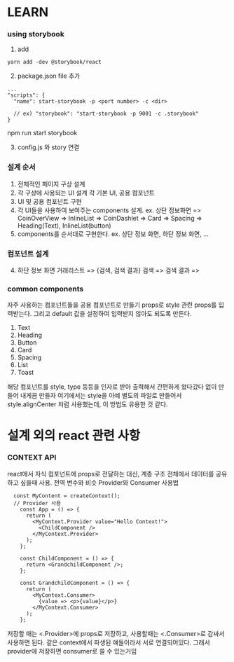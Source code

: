 # LEARN

### using storybook 

  1. add 
  ```
  yarn add -dev @storybook/react
  ```
  2. package.json file 추가
  ```
  ... 
  "scripts": {
    "name": start-storybook -p <port number> -c <dir>

    // ex) "storybook": "start-storybook -p 9001 -c .storybook"
  }
  ```
  npm run start storybook

  3. config.js 와 story 연결


### 설계 순서
  1. 전체적인 페이지 구상 설계
  2. 각 구상에 사용되는 UI 설계
    각 기본 UI, 공용 컴포넌트
  3. UI 및 공용 컴포넌트 구현
  4. 각 UI들을 사용하여 보여주는 components 설계.
    ex. 상단 정보화면 => CoinOverView => InlineList => CoinDashlet => Card => Spacing => Heading(Text), InlineList(button)
  5. components를 순서대로 구현한다. 
    ex. 상단 정보 화면, 하단 정보 화면, ...


### 컴포넌트 설계

  4. 하단 정보 화면 
      거래리스트 => {검색, 검색 결과} 
      검색 => 
      검색 결과 => 
  

### common components
  자주 사용하는 컴포넌트들을 공용 컴포넌트로 만들기 
  props로 style 관련 props를 입력받는다. 그리고 default 값을 설정하여 입력받지 않아도 되도록 만든다.
  1. Text
  2. Heading
  3. Button
  4. Card
  5. Spacing
  6. List
  7. Toast

  해당 컴포넌트를 style, type 등등을 인자로 받아 출력해서 간편하게 왔다갔다 없이 만들어 내게끔 만들자
  여기에서는 style을 아예 별도의 파일로 만들어서 style.alignCenter 처럼 사용했는데, 이 방법도 유용한 것 같다.


# 설계 외의 react 관련 사항

### CONTEXT API
  react에서 자식 컴포넌트에 props로 전달하는 대신, 계층 구조 전체에서 데이터를 공유하고 싶을때 사용. 전역 변수와 비슷
  Provider와 Consumer 사용법

```
  const MyContent = createContext();
  // Provider 사용
    const App = () => {
      return (
        <MyContext.Provider value="Hello Context!">
          <ChildComponent />
        </MyContext.Provider>
      );
    };

    const ChildComponent = () => {
      return <GrandchildComponent />;
    };

    const GrandchildComponent = () => {
      return (
        <MyContext.Consumer>
          {value => <p>{value}</p>}
        </MyContext.Consumer>
      );
    };
```

  저장할 때는 <.Provider>에 props로 저장하고, 사용할때는 <.Consumer>로 감싸서 사용하면 된다.
  같은 context에서 파생된 얘들이라서 서로 연결되어있다. 그래서 provider에 저장하면 consumer로 쓸 수 있는거임